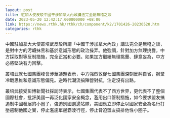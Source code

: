 ```yaml
---
layout: post
title: 駐加大使反駁中國干涉加拿大內政講法完全屬無稽之談
date: 2023-05-20 12:42:17.000000000 +08:00
link: https://news.rthk.hk/rthk/ch/component/k2/1701426-20230520.htm
categories: rthk
---
```


中國駐加拿大大使叢培武反駁所謂「中國干涉加拿大內政」講法完全是無稽之談，是對中方的污衊抹黑和基於意識形態的政治操弄。他強調，針對加方無理挑釁，中方採取對等反制措施，完全正當和必要。如果加方繼續無理挑釁、肆意妄為，中方必將堅決有力回擊。 

叢培武就七國集團峰會涉華議題表示，中方強烈敦促七國集團深刻反躬自省，摒棄冷戰思維和意識形態偏見。逆時代潮流搞陣營對抗，注定沒有出路。

叢培武接受彭博新聞社採訪時表示，七國集團代表不了西方世界，更代表不了整個國際社會，批評美國一再泛化國家安全概念，濫用出口管制措施，如今要求盟友搞遏制中國發展的小圈子，強迫別國選邊站隊，美國應立即停止以國家安全為名行打壓遏制他國之實，停止濫施單邊霸淩行徑，停止脅迫盟友搞排他性小圈子。 

  　　
